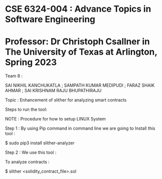 # CSE 6324-004 : Advance Topics in Software Engineering 
# Professor: Dr Christoph Csallner in The University of Texas at Arlington, Spring 2023

Team 8 :

SAI NIKHIL KANCHUKATLA ; SAMPATH KUMAR MEDIPUDI ; FARAZ SHAIK AHMAR ; SAI KRISHNAM RAJU BHUPATHIRAJU


Topic : Enhancement of slither for analyzing smart contracts 

Steps to run the tool:

NOTE : Procedure for how to setup LINUX System

Step 1 : By using Pip command in command line we are going to Install this tool :

$ sudo pip3 install slither-analyzer

Step 2 : We use this tool :

To analyze contracts :

$ slither <solidity_contract_file>.sol
